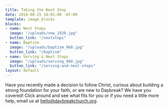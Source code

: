 ```yaml
---
title: Taking the Next Step
date: 2018-08-25 18:01:00 -07:00
template: image_blocks
blocks:
- name: Next Steps
  image: "/uploads/new_1920.jpg"
  button_link: "/nextsteps"
- name: Baptism
  image: "/uploads/baptism_960.jpg"
  button_link: "/baptism"
- name: Serving & Next Steps
  image: "/uploads/serving_960.jpg"
  button_link: "/serving-and-next-steps"
layout: default
---
```


Have you recently made a decision to follow Christ, curious about building a strong foundation for your faith, or are new to Daybreak? We have you covered! Click around and see what fits for you or if you need a little more help, email us at [hello@daybreakchurch.org](mailto:hello@daybreakchurch.org).
